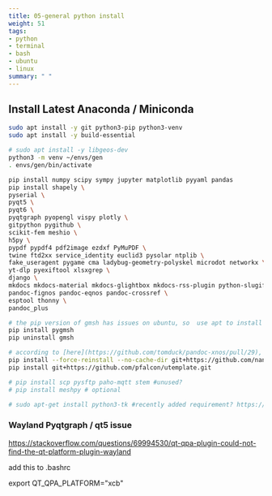 ```yaml
---
title: 05-general python install
weight: 51
tags:
- python
- terminal
- bash
- ubuntu
- linux
summary: " "
---
```


## Install Latest Anaconda / Miniconda

```bash
sudo apt install -y git python3-pip python3-venv
sudo apt install -y build-essential

# sudo apt install -y libgeos-dev
python3 -m venv ~/envs/gen
. envs/gen/bin/activate

pip install numpy scipy sympy jupyter matplotlib pyyaml pandas
pip install shapely \
pyserial \
pyqt5 \
pyqt6 \
pyqtgraph pyopengl vispy plotly \
gitpython pygithub \
scikit-fem meshio \
h5py \
pypdf pypdf4 pdf2image ezdxf PyMuPDF \
twine ftd2xx service_identity euclid3 pysolar ntplib \
fake_useragent pygame cma ladybug-geometry-polyskel microdot networkx \
yt-dlp pyexiftool xlsxgrep \
django \
mkdocs mkdocs-material mkdocs-glightbox mkdocs-rss-plugin python-slugify \
pandoc-fignos pandoc-eqnos pandoc-crossref \
esptool thonny \
pandoc_plus

# the pip version of gmsh has issues on ubuntu, so  use apt to install
pip install pygmsh 
pip uninstall gmsh

# according to [here](https://github.com/tomduck/pandoc-xnos/pull/29), until the PR is merged, do the above.
pip install --force-reinstall --no-cache-dir git+https://github.com/nandokawka/pandoc-xnos@284474574f51888be75603e7d1df667a0890504d#egg=pandoc-xnos 
pip install git+https://github.com/pfalcon/utemplate.git

# pip install scp pysftp paho-mqtt stem #unused?
# pip install meshpy # optional

# sudo apt-get install python3-tk #recently added requirement? https://stackoverflow.com/questions/25905540/importerror-no-module-named-tkinter
```

### Wayland Pyqtgraph / qt5 issue

<https://stackoverflow.com/questions/69994530/qt-qpa-plugin-could-not-find-the-qt-platform-plugin-wayland>

add this to .bashrc

export QT_QPA_PLATFORM="xcb"

